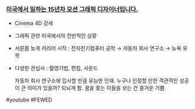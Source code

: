 ### [미국에서 일하는 15년차 모션 그래픽 디자이너입니다.](https://youtu.be/5MvIJMQMT_o?si=gcd4CYT6Vut_UDLK)
- Cinema 4D 강세
- 그래픽 관련 미국에서의 전반적인 상황
- 서른쯤 늦게 커리어 시작 : 전자전기컴퓨터 공학 &rarr; 자동차 회사 연구소 &rarr; 뉴욕 유학 
- 다양한 관심사 : 촬영기법, 편집, 사운드
  
  자동차 회사 연구소에 입사할 만큼 유능한 인재.
  누구나 인정할 만한 객관적인 성공이 큰 의미가 있을까? 되뇌게 함.
  꿈을 좇는 이들을 보는 건 즐거운 기쁨.
  
#youtube #FEWED